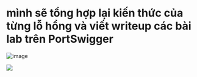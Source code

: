 # mình sẽ tổng hợp lại kiến thức của từng lỗ hổng và viết writeup các bài lab trên PortSwigger

![image](https://github.com/AT190510-Cuong/PortSwigger/assets/134201481/443a6269-bb01-40eb-b546-fe812115f79d)

<img  src="https://3198551054-files.gitbook.io/~/files/v0/b/gitbook-x-prod.appspot.com/o/spaces%2FVvHHLY2mrxd5y4e2vVYL%2Fuploads%2FF8DJirSFlv1Un7WBmtvu%2Fcomplete.gif?alt=media&token=045fd197-4004-49f4-a8ed-ee28e197008f" >
